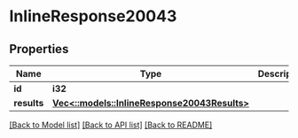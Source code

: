 # InlineResponse20043

## Properties

Name | Type | Description | Notes
------------ | ------------- | ------------- | -------------
**id** | **i32** |  | [optional] 
**results** | [**Vec<::models::InlineResponse20043Results>**](inline_response_200_43_results.md) |  | [optional] 

[[Back to Model list]](../README.md#documentation-for-models) [[Back to API list]](../README.md#documentation-for-api-endpoints) [[Back to README]](../README.md)


